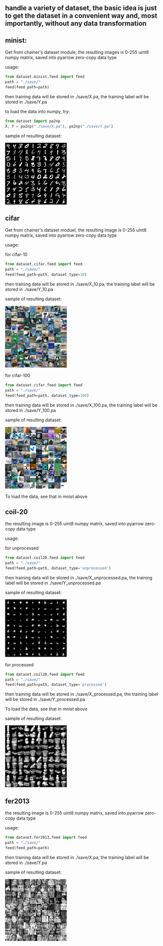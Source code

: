 ## handle a variety of dataset, the basic idea is just to get the dataset in a convenient way and, most importantly, without any data transformation

## minist:
Get from chainer's dataset module, the resulting images is 0-255 uint8 numpy matrix, saved into pyarrow zero-copy data type

usage:
```python
from dataset.minist.feed import feed
path = "./save/"
feed(feed_path=path)
```
then training data will be stored in ./save/X.pa, the training label will be stored in ./save/Y.pa

to load the data into numpy, try:
```python
from dataset import pa2np
X, Y = pa2np("./save/X.pa"), pa2np("./save/Y.pa")
```
sample of resulting dataset:

<img src='./data/mnist.png'  width="200">

## cifar
Get from chainer's dataset moduel, the resulting image is 0-255 uint8 numpy matrix, saved into pyarrow zero-copy data type

usage:

for cifar-10
```python
from dataset.cifar.feed import feed
path = "./save/"
feed(feed_path=path, dataset_type=10)
```
then training data will be stored in ./save/X_10.pa, the training label will be stored in ./save/Y_10.pa

sample of resulting dataset:

<img src='./data/cifar_10.png'  width="200">

for cifar-100
```python
from dataset.cifar.feed import feed
path = "./save/"
feed(feed_path=path, dataset_type=100)
```
then training data will be stored in ./save/X_100.pa, the training label will be stored in ./save/Y_100.pa

sample of resulting dataset:

<img src='./data/cifar_100.png'  width="200">

To load the data, see that in mnist above



## coil-20
the resulting image is 0-255 uint8 numpy matrix, saved into pyarrow zero-copy data type

usage:

for unprocessed
```python
from dataset.coil20.feed import feed
path = "./save/"
feed(feed_path=path, dataset_type='unprocessed')
```
then training data will be stored in ./save/X_unprocessed.pa, the training label will be stored in ./save/Y_unprocessed.pa

sample of resulting dataset:

<img src='./data/coil20-unprocessed.png'  width="200">


for processed
```python
from dataset.coil20.feed import feed
path = "./save/"
feed(feed_path=path, dataset_type='processed')
```
then training data will be stored in ./save/X_processed.pa, the training label will be stored in ./save/Y_processed.pa

To load the data, see that in mnist above

sample of resulting dataset:

<img src='./data/coil20-processed.png'  width="200">


## fer2013
the resulting image is 0-255 uint8 numpy matrix, saved into pyarrow zero-copy data type

usage:

```python
from dataset.fer2013.feed import feed
path = "./save/"
feed(feed_path=path)
```
then training data will be stored in ./save/X.pa, the training label will be stored in ./save/Y.pa

sample of resulting dataset:

<img src='./data/fer2013.png'  width="200">